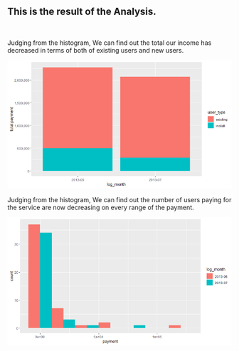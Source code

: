 <h2>This is the result of the Analysis.</h2><br>

Judging from the histogram, We can find out the total our income has decreased in terms of both of existing users and new users.

<img src="./img/histogram1.png" width="600">

Judging from the histogram, We can find out the number of users paying for the service are now decreasing on every range of the payment.

<img src="./img/histogram2.png" width="600">
